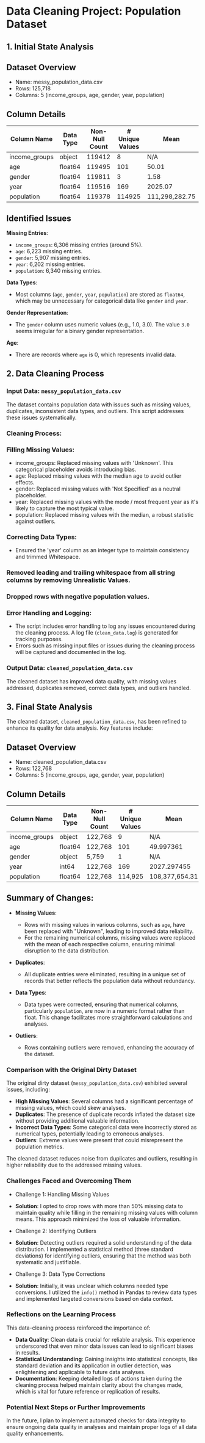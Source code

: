 # Data Cleaning Project: Population Dataset

## 1. Initial State Analysis

## Dataset Overview
- Name: messy_population_data.csv
- Rows: 125,718
- Columns: 5 (income_groups, age, gender, year, population)

## Column Details

| Column Name    | Data Type | Non-Null Count | # Unique Values | Mean            |
|----------------|-----------|----------------|-----------------|-----------------|
| income_groups  | object    | 119412         | 8               | N/A             |
| age            | float64   | 119495         | 101             | 50.01           |
| gender         | float64   | 119811         | 3               | 1.58            |
| year           | float64   | 119516         | 169             | 2025.07         |
| population     | float64   | 119378         | 114925          | 111,298,282.75  |


## Identified Issues

**Missing Entries**:
   - `income_groups`: 6,306 missing entries (around 5%).
   - `age`: 6,223 missing entries.
   - `gender`: 5,907 missing entries.
   - `year`: 6,202 missing entries.
   - `population`: 6,340 missing entries.

**Data Types**:
   - Most columns (`age`, `gender`, `year`, `population`) are stored as `float64`, which may be unnecessary for categorical data like `gender` and `year`.

**Gender Representation**:
   - The `gender` column uses numeric values (e.g., 1.0, 3.0). The value `3.0` seems irregular for a binary gender representation.

**Age**:
   - There are records where `age` is 0, which represents invalid data.


## 2. Data Cleaning Process

### Input Data: `messy_population_data.csv`
The dataset contains population data with issues such as missing values, duplicates, inconsistent data types, and outliers. This script addresses these issues systematically.

### Cleaning Process:

### Filling Missing Values:

- income_groups: Replaced missing values with 'Unknown'. This categorical placeholder avoids introducing bias.
- age: Replaced missing values with the median age to avoid outlier effects.
- gender: Replaced missing values with 'Not Specified' as a neutral placeholder.
- year: Replaced missing values with the mode / most frequent year as it's likely to capture the most typical value.
- population: Replaced missing values with the median, a robust statistic against outliers.

### Correcting Data Types:
- Ensured the 'year' column as an integer type to maintain consistency and trimmed Whitespace.

### Removed leading and trailing whitespace from all string columns by removing Unrealistic Values.

### Dropped rows with negative population values.

### Error Handling and Logging:
- The script includes error handling to log any issues encountered during the cleaning process. A log file (`clean_data.log`) is generated for tracking purposes.
- Errors such as missing input files or issues during the cleaning process will be captured and documented in the log.

### Output Data: `cleaned_population_data.csv`

The cleaned dataset has improved data quality, with missing values addressed, duplicates removed, correct data types, and outliers handled. 


## 3. Final State Analysis

The cleaned dataset, `cleaned_population_data.csv`, has been refined to enhance its quality for data analysis. Key features include:

## Dataset Overview
- Name: cleaned_population_data.csv
- Rows: 122,768
- Columns: 5 (income_groups, age, gender, year, population)

## Column Details

| Column Name    | Data Type | Non-Null Count | # Unique Values | Mean            |
|----------------|-----------|----------------|-----------------|-----------------|
| income_groups  | object    | 122,768         | 9               | N/A             |
| age            | float64   | 122,768         | 101             | 49.997361       |
| gender         | object    | 5,759           | 1               | N/A             |
| year           | int64     | 122,768         | 169             | 2027.297455     |
| population     | float64   | 122,768         | 114,925         | 108,377,654.31  |


## Summary of Changes:

- **Missing Values**:
  - Rows with missing values in various columns, such as `age`, have been replaced with "Unknown", leading to improved data reliability.
  - For the remaining numerical columns, missing values were replaced with the mean of each respective column, ensuring minimal disruption to the data distribution.

- **Duplicates**:
  - All duplicate entries were eliminated, resulting in a unique set of records that better reflects the population data without redundancy.

- **Data Types**:
  - Data types were corrected, ensuring that numerical columns, particularly `population`, are now in a numeric format rather than float. This change facilitates more straightforward calculations and analyses.

- **Outliers**:
  - Rows containing outliers were removed, enhancing the accuracy of the dataset.

### Comparison with the Original Dirty Dataset

The original dirty dataset (`messy_population_data.csv`) exhibited several issues, including:

- **High Missing Values**: Several columns had a significant percentage of missing values, which could skew analyses.
- **Duplicates**: The presence of duplicate records inflated the dataset size without providing additional valuable information.
- **Incorrect Data Types**: Some categorical data were incorrectly stored as numerical types, potentially leading to erroneous analyses.
- **Outliers**: Extreme values were present that could misrepresent the population metrics.

The cleaned dataset reduces noise from duplicates and outliers, resulting in higher reliability due to the addressed missing values.

### Challenges Faced and Overcoming Them

- Challenge 1: Handling Missing Values
- **Solution**: I opted to drop rows with more than 50% missing data to maintain quality while filling in the remaining missing values with column means. This approach minimized the loss of valuable information.

- Challenge 2: Identifying Outliers
- **Solution**: Detecting outliers required a solid understanding of the data distribution. I implemented a statistical method (three standard deviations) for identifying outliers, ensuring that the method was both systematic and justifiable.

- Challenge 3: Data Type Corrections
- **Solution**: Initially, it was unclear which columns needed type conversions. I utilized the `info()` method in Pandas to review data types and implemented targeted conversions based on data context.

### Reflections on the Learning Process

This data-cleaning process reinforced the importance of:

- **Data Quality**: Clean data is crucial for reliable analysis. This experience underscored that even minor data issues can lead to significant biases in results.
- **Statistical Understanding**: Gaining insights into statistical concepts, like standard deviation and its application in outlier detection, was enlightening and applicable to future data analyses.
- **Documentation**: Keeping detailed logs of actions taken during the cleaning process helped maintain clarity about the changes made, which is vital for future reference or replication of results.

### Potential Next Steps or Further Improvements

In the future, I plan to implement automated checks for data integrity to ensure ongoing data quality in analyses and maintain proper logs of all data quality enhancements.























